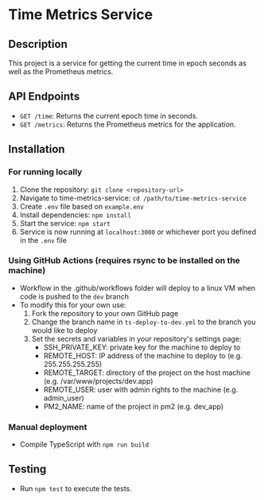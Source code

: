 # Time Metrics Service

## Description
This project is a service for getting the current time in epoch seconds as well as the Prometheus metrics.

## API Endpoints
- `GET /time`: Returns the current epoch time in seconds.
- `GET /metrics`: Returns the Prometheus metrics for the application.

## Installation 

### For running locally
1. Clone the repository: `git clone <repository-url>`
2. Navigate to time-metrics-service: `cd /path/to/time-metrics-service`
3. Create `.env` file based on `example.env`
4. Install dependencies: `npm install`
5. Start the service: `npm start`
6. Service is now running at `localhost:3000` or whichever port you defined in the `.env` file

### Using GitHub Actions (requires rsync to be installed on the machine)
- Workflow in the .github/workflows folder will deploy to a linux VM when code is pushed to the `dev` branch
- To modify this for your own use:
  1. Fork the repository to your own GitHub page
  2. Change the branch name in `ts-deploy-to-dev.yml` to the branch you would like to deploy
  3. Set the secrets and variables in your repository's settings page:
     - SSH_PRIVATE_KEY: private key for the machine to deploy to
     - REMOTE_HOST: IP address of the machine to deploy to (e.g. 255.255.255.255)
     - REMOTE_TARGET: directory of the project on the host machine (e.g. /var/www/projects/dev.app)
     - REMOTE_USER: user with admin rights to the machine (e.g. admin_user)
     - PM2_NAME: name of the project in pm2 (e.g. dev_app)

### Manual deployment
- Compile TypeScript with `npm run build`

## Testing
- Run `npm test` to execute the tests.